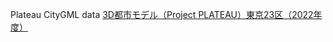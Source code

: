 Plateau CityGML data
[3D都市モデル（Project PLATEAU）東京23区（2022年度）](https://www.geospatial.jp/ckan/dataset/plateau-tokyo23ku-2022)
